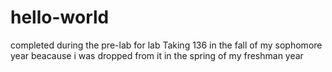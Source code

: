 # hello-world
completed during the pre-lab for lab 
Taking 136 in the fall of my sophomore year beacause i was dropped from it in the spring of my freshman year
